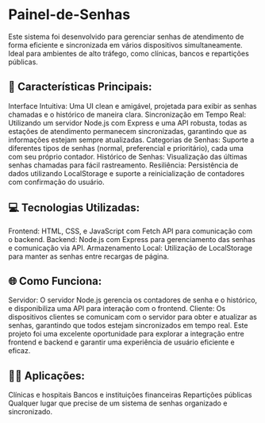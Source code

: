 # Painel-de-Senhas

Este sistema foi desenvolvido para gerenciar senhas de atendimento de forma eficiente e sincronizada em vários dispositivos simultaneamente. Ideal para ambientes de alto tráfego, como clínicas, bancos e repartições públicas.

<h2>🔧 Características Principais:</h2>
Interface Intuitiva: Uma UI clean e amigável, projetada para exibir as senhas chamadas e o histórico de maneira clara.
Sincronização em Tempo Real: Utilizando um servidor Node.js com Express e uma API robusta, todas as estações de atendimento permanecem sincronizadas, garantindo que as informações estejam sempre atualizadas.
Categorias de Senhas: Suporte a diferentes tipos de senhas (normal, preferencial e prioritário), cada uma com seu próprio contador.
Histórico de Senhas: Visualização das últimas senhas chamadas para fácil rastreamento.
Resiliência: Persistência de dados utilizando LocalStorage e suporte a reinicialização de contadores com confirmação do usuário.

<h2>💻 Tecnologias Utilizadas:</h2>
Frontend: HTML, CSS, e JavaScript com Fetch API para comunicação com o backend.
Backend: Node.js com Express para gerenciamento das senhas e comunicação via API.
Armazenamento Local: Utilização de LocalStorage para manter as senhas entre recargas de página.

<h2>🌐 Como Funciona:</h2>
Servidor: O servidor Node.js gerencia os contadores de senha e o histórico, e disponibiliza uma API para interação com o frontend.
Cliente: Os dispositivos clientes se comunicam com o servidor para obter e atualizar as senhas, garantindo que todos estejam sincronizados em tempo real.
Este projeto foi uma excelente oportunidade para explorar a integração entre frontend e backend e garantir uma experiência de usuário eficiente e eficaz.

<h2> 👨‍💼 Aplicações: </h2>
Clínicas e hospitais
Bancos e instituições financeiras
Repartições públicas
Qualquer lugar que precise de um sistema de senhas organizado e sincronizado.
